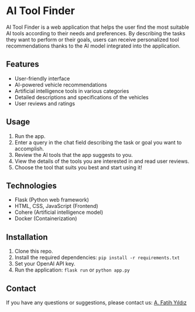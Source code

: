 # AI Tool Finder

AI Tool Finder is a web application that helps the user find the most suitable AI tools according to their needs and preferences. By describing the tasks they want to perform or their goals, users can receive personalized tool recommendations thanks to the AI model integrated into the application.

## Features

* User-friendly interface
* AI-powered vehicle recommendations
* Artificial intelligence tools in various categories
* Detailed descriptions and specifications of the vehicles
* User reviews and ratings

## Usage

1. Run the app.
2. Enter a query in the chat field describing the task or goal you want to accomplish.
3. Review the AI tools that the app suggests to you.
4. View the details of the tools you are interested in and read user reviews.
5. Choose the tool that suits you best and start using it!

## Technologies

* Flask (Python web framework)
* HTML, CSS, JavaScript (Frontend)
* Cohere (Artificial intelligence model)
* Docker (Containerization)

## Installation

1. Clone this repo.
2. Install the required dependencies: `pip install -r requirements.txt`
3. Set your OpenAI API key.
4. Run the application: `flask run` or `python app.py`


## Contact

If you have any questions or suggestions, please contact us: [A. Fatih Yıldız](mailto:afyildiz@gmail.com)
